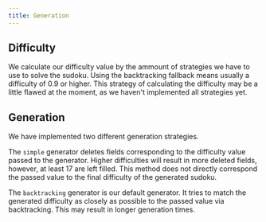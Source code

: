 ```yaml
---
title: Generation
---
```

## Difficulty
We calculate our difficulty value by the ammount of strategies we have to use to solve the sudoku. Using the backtracking fallback means usually a difficulty of 0.9 or higher. This strategy of calculating the difficulty may be a little flawed at the moment, as we haven't implemented all strategies yet.

## Generation

We have implemented two different generation strategies.

The `simple` generator deletes fields corresponding to the difficulty value passed to the generator. Higher difficulties will result in more deleted fields, however, at least 17 are left filled. This method does not directly correspond the passed value to the final difficulty of the generated sudoku.

The `backtracking` generator is our default generator. It tries to match the generated difficulty as closely as possible to the passed value via backtracking. This may result in longer generation times.
